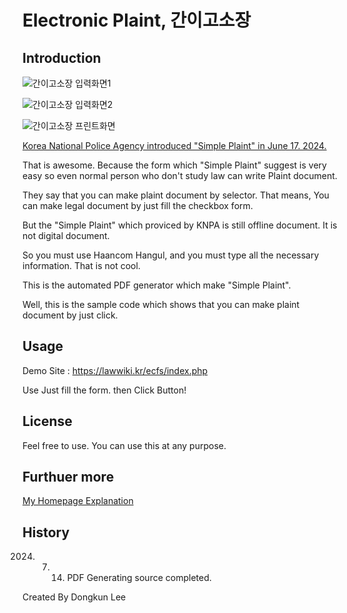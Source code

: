 # Electronic Plaint,  간이고소장 

## Introduction 


![간이고소장 입력화면1](https://lawwiki.kr/lib/exe/fetch.php/dokuwiki:%EA%B0%84%EC%9D%B4%EA%B3%A0%EC%86%8C%EC%9E%A5%EC%9E%85%EB%A0%A5%ED%99%94%EB%A9%B4.png?w=600&tok=244781)

![간이고소장 입력화면2](https://lawwiki.kr/lib/exe/fetch.php/dokuwiki:%EA%B0%84%EC%9D%B4%EA%B3%A0%EC%86%8C%EC%9E%A5%EC%9E%85%EB%A0%A5%ED%99%94%EB%A9%B42.png?w=600&tok=6f71f5)

![간이고소장 프린트화면](https://lawwiki.kr/lib/exe/fetch.php/dokuwiki:%EA%B0%84%EC%9D%B4%EA%B3%A0%EC%86%8C%EC%9E%A5%ED%94%84%EB%A6%B0%ED%8A%B8%ED%99%94%EB%A9%B4.png?w=600&tok=f6997a)


[Korea National Police Agency introduced "Simple Plaint" in  June 17. 2024.](https://www.police.go.kr/user/bbs/BD_selectBbs.do?q_bbsCode=1002&q_bbscttSn=20240617160750770)

That is awesome. Because the form which "Simple Plaint" suggest is very easy so even normal person who don't study law can write Plaint document. 

They say that you can make plaint document by selector. That means, You can make legal document by just fill the checkbox form.  

But the "Simple Plaint" which proviced by KNPA is still offline document. It is not digital document. 

So you must use Haancom Hangul, and you must type all the necessary information. That is not cool. 



This is the automated PDF generator which make "Simple Plaint". 

Well, this is the sample code which shows that you can make plaint document by just click. 

## Usage 

Demo Site : 
  https://lawwiki.kr/ecfs/index.php 

Use 
  Just fill the form. then Click Button! 


## License 

Feel free to use. You can use this at any purpose. 

## Furthuer more

[My Homepage Explanation](https://lawwiki.kr/doku.php/dokuwiki:%EA%B0%84%EC%9D%B4%EA%B3%A0%EC%86%8C%EC%9E%A5)

## History 
2024. 7. 14. PDF Generating source completed. 


Created  By Dongkun Lee 

